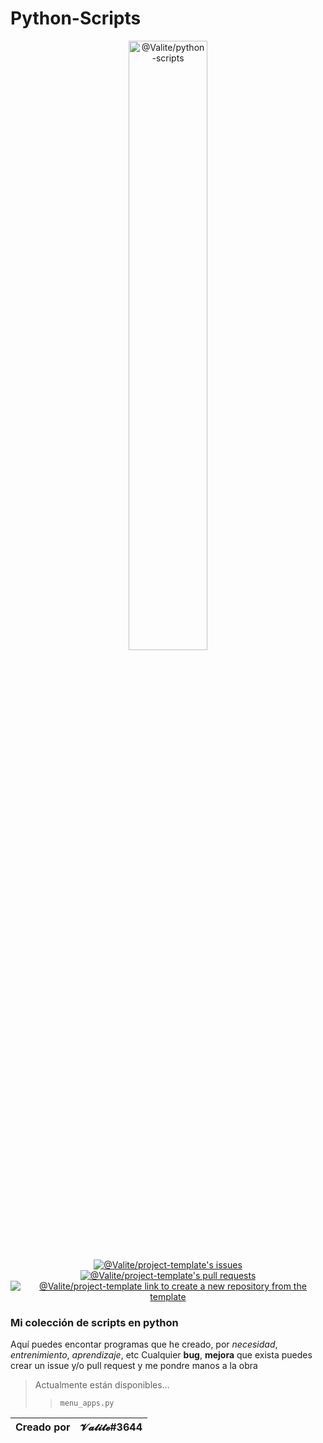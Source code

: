 # Python-Scripts

<p align="center">
  <a href="https://github.com/Valite/project-template/generate">
    <img width="50%" src="https://i.imgur.com/D1DBcRW.png" alt="@Valite/python-scripts">
  </a>
  <br>
  <a href="https://github.com/Valite/Python-Scripts/issues">
    <img src="https://img.shields.io/github/issues/Valite/python-scripts?color=0088ff&style=for-the-badge&logo=github" alt="@Valite/project-template's issues"/>
  </a>
  <a href="https://github.com/Valite/Python-Scripts/pulls">
    <img src="https://img.shields.io/github/issues-pr/Valite/python-scripts?color=0088ff&style=for-the-badge&logo=github" alt="@Valite/project-template's pull requests"/>
  </a>
  <a href="https://github.com/Valite/Python-Scripts/generate">
    <img src="https://img.shields.io/badge/use%20this-template-blue?logo=github-sponsors&style=for-the-badge&color=green" alt="@Valite/project-template link to create a new repository from the template">
  </a>
</p>

### **Mi colección de scripts en python**

Aquí puedes encontar programas que he creado, por *necesidad*, *entrenimiento*, *aprendizaje*, etc
Cualquier **bug**, **mejora** que exista puedes crear un issue y/o pull request y me pondre manos a la obra

>Actualmente están disponibles...
>>`menu_apps.py`

| Creado por | 𝓥𝓪𝓵𝓲𝓽𝓮#3644 |
|--|--|
